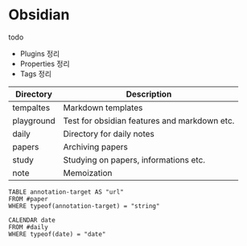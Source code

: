 
# Obsidian
todo
- Plugins 정리
- Properties 정리
- Tags 정리

| Directory  | Description                                  |
| ---------- | -------------------------------------------- |
| tempaltes  | Markdown templates                           |
| playground | Test for obsidian features and markdown etc. |
| daily      | Directory for daily notes                    |
| papers     | Archiving papers                             |
| study      | Studying on papers, informations etc.        |
| note       | Memoization                                  | 

```dataview
TABLE annotation-target AS "url"
FROM #paper
WHERE typeof(annotation-target) = "string"
```

```dataview
CALENDAR date
FROM #daily
WHERE typeof(date) = "date"
```
